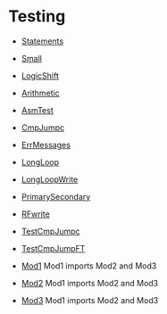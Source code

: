 # Testing

* [Statements](Statements.asm.txt)

* [Small](Small.asm.txt)

* [LogicShift](LogicShift.asm.txt)

* [Arithmetic](Arithmetic.asm.txt)

* [AsmTest](AsmTest.asm.txt)

* [CmpJumpc](CmpJumpc.asm.txt)

* [ErrMessages](ErrMessages.asm.txt)

* [LongLoop](LongLoop.asm.txt)

* [LongLoopWrite](LongLoopWrite.asm.txt)

* [PrimarySecondary](PrimarySecondary.asm.txt)

* [RFwrite](RFwrite.asm.txt)

* [TestCmpJumpc](TestCmpJumpc.asm.txt)

* [TestCmpJumpFT](TestCmpJumpFT.asm.txt)

* [Mod1](Mod1.asm.txt) Mod1 imports Mod2 and Mod3

* [Mod2](Mod2.asm.txt) Mod1 imports Mod2 and Mod3

* [Mod3](Mod3.asm.txt) Mod1 imports Mod2 and Mod3



